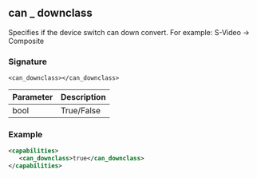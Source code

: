 ## can \_  downclass

Specifies if the device switch can down convert. For example: S-Video -\> Composite


### Signature

`<can_downclass></can_downclass>`


| Parameter | Description |
| --- | --- |
| bool | True/False |


### Example

```xml
<capabilities>
   <can_downclass>true</can_downclass>
</capabilities>
```
